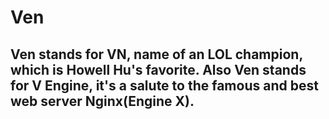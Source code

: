 # Ven
Ven stands for VN, name of an LOL champion, which is Howell Hu's favorite.
Also Ven stands for V Engine, it's a salute to the famous and best web server Nginx(Engine X).
------

